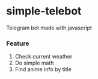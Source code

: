 # simple-telebot
Telegram bot made with javascript

### Feature
1. Check current weather
2. Do simple math
3. Find anime info by title
